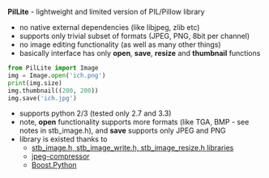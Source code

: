 **PilLite** - lightweight and limited version of PIL/Pillow library

* no native external dependencies (like libjpeg, zlib etc)
* supports only trivial subset of formats (JPEG, PNG, 8bit per channel)
* no image editing functionality (as well as many other things)
* basically interface has only **open**, **save**, **resize** and **thumbnail** functions


```python
from PilLite import Image
img = Image.open('ich.png')
print(img.size)
img.thumbnail((200, 200))
img.save('ich.jpg')
```


* supports python 2/3 (tested only 2.7 and 3.3)
* note, **open** functionality supports more formats (like TGA, BMP - see notes in stb_image.h), and **save** supports only JPEG and PNG
* library is existed thanks to
  * [stb_image.h, stb_image_write.h, stb_image_resize.h libraries](https://github.com/nothings/stb)
  * [jpeg-compressor](https://code.google.com/p/jpeg-compressor)
  * [Boost.Python]( http://www.boost.org/doc/libs/1_57_0/libs/python/doc/)
